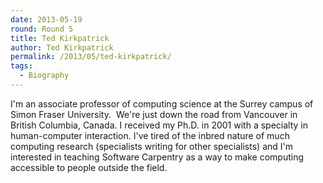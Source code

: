 ```yaml
---
date: 2013-05-19
round: Round 5
title: Ted Kirkpatrick
author: Ted Kirkpatrick
permalink: /2013/05/ted-kirkpatrick/
tags:
  - Biography
---
```

I'm an associate professor of computing science at the Surrey campus of Simon Fraser University.  We're just down the road from Vancouver in British Columbia, Canada. I received my Ph.D. in 2001 with a specialty in human-computer interaction. I've tired of the inbred nature of much computing research (specialists writing for other specialists) and I'm interested in teaching Software Carpentry as a way to make computing accessible to people outside the field.
